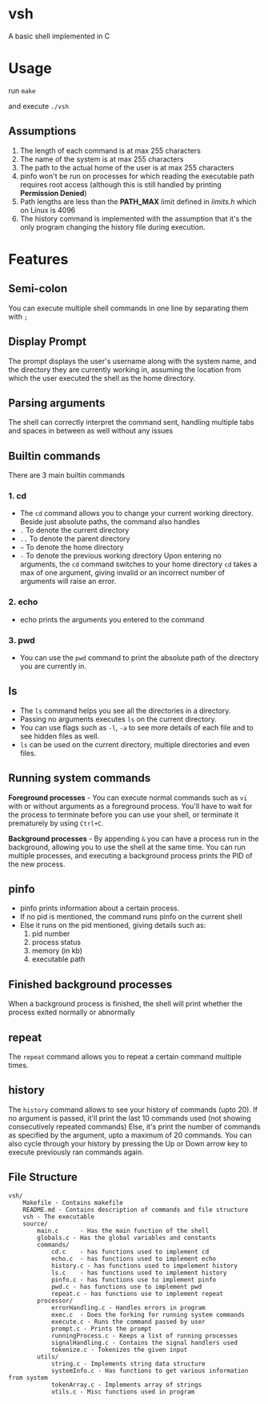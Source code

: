 # vsh
A basic shell implemented in C
# Usage
run `make`

and execute `./vsh`

## Assumptions
1. The length of each command is at max 255 characters
2. The name of the system is at max 255 characters
3. The path to the actual home of the user is at max 255 characters
4. pinfo won't be run on processes for which reading the executable path requires root access (although this is still handled by printing **Permission Denied**)
5. Path lengths are less than the **PATH_MAX** limit defined in _limits.h_ which on Linux is 4096
6. The history command is implemented with the assumption that it's the only program changing the history file during execution.

# Features
## Semi-colon
You can execute multiple shell commands in one line by separating them with `;`
## Display Prompt
The prompt displays the user's username along with the system name, and the directory they are currently working in,
assuming the location from which the user executed the shell as the home directory.
## Parsing arguments
The shell can correctly interpret the command sent, handling multiple tabs and spaces in between as well without any issues
## Builtin commands
There are 3 main builtin commands
### 1. cd
- The `cd` command allows you to change your current working directory. Beside just absolute paths, the command also handles
- `.` To denote the current directory
- `..` To denote the parent directory 
- `~` To denote the home directory
- `-` To denote the previous working directory
Upon entering no arguments, the `cd` command switches to your home directory
`cd` takes a max of one argument, giving invalid or an incorrect number of arguments will raise an error.
### 2. echo
- echo prints the arguments you entered to the command
### 3. pwd
- You can use the `pwd` command to print the absolute path of the directory you are currently in.
 
## ls
- The `ls` command helps you see all the directories in a directory.
- Passing no arguments executes `ls` on the current directory.
- You can use flags such as `-l`, `-a` to see more details of each file and to see hidden files as well.
- `ls` can be used on the current directory, multiple directories and even files.
## Running system commands
**Foreground processes** - You can execute normal commands such as `vi` with or without arguments as
a foreground process. You'll have to wait for the process to terminate before you can use your shell, 
or terminate it prematurely by using `Ctrl+C`.

**Background processes** - By appending `&` you can have a process run in the background, allowing you
to use the shell at the same time. You can run multiple processes, and executing a background process prints the PID of the new process.

## pinfo
- pinfo prints information about a certain process. 
- If no pid is mentioned, the command runs pinfo on the current shell
- Else it runs on the pid mentioned, giving details such as:
    1. pid number
    2. process status
    3. memory (in kb)
    4. executable path

## Finished background processes
When a background process is finished, the shell will print whether the process exited
normally or abnormally

## repeat
The `repeat` command allows you to repeat a certain command multiple times.

## history
The `history` command allows to see your history of commands (upto 20).
If no argument is passed, it'll print the last 10 commands used (not showing consecutively repeated commands)
Else, it's print the number of commands as specified by the argument, upto a maximum of 20 commands.
You can also cycle through your history by pressing the Up or Down arrow key to execute previously ran commands again.
## File Structure
```
vsh/
    Makefile - Contains makefile
    README.md - Contains description of commands and file structure
    vsh - The executable
    source/
        main.c      - Has the main function of the shell 
        globals.c - Has the global variables and constants
        commands/
            cd.c    - has functions used to implement cd
            echo.c  - has functions used to implement echo
            history.c - has functions used to impelement history
            ls.c    - has functions used to implement history
            pinfo.c - has functions use to implement pinfo
            pwd.c - has functions use to implement pwd
            repeat.c - has functions use to implement repeat
        processor/
            errorHandling.c - Handles errors in program
            exec.c  - Does the forking for running system commands
            execute.c - Runs the command passed by user
            prompt.c - Prints the prompt
            runningProcess.c - Keeps a list of running processes
            signalHandling.c - Contains the signal handlers used
            tokenize.c - Tokenizes the given input
        utils/
            string.c - Implements string data structure
            systemInfo.c - Has functions to get various information from system
            tokenArray.c - Implements array of strings
            utils.c - Misc functions used in program

```
